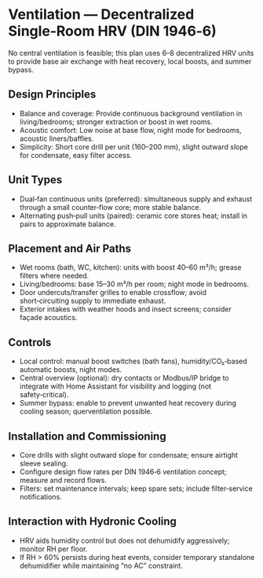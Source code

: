 # Ventilation — Decentralized Single‑Room HRV (DIN 1946‑6)

No central ventilation is feasible; this plan uses 6–8 decentralized HRV units to provide base air exchange with heat recovery, local boosts, and summer bypass.

## Design Principles

- Balance and coverage: Provide continuous background ventilation in living/bedrooms; stronger extraction or boost in wet rooms.
- Acoustic comfort: Low noise at base flow, night mode for bedrooms, acoustic liners/baffles.
- Simplicity: Short core drill per unit (160–200 mm), slight outward slope for condensate, easy filter access.

## Unit Types

- Dual‑fan continuous units (preferred): simultaneous supply and exhaust through a small counter‑flow core; more stable balance.
- Alternating push‑pull units (paired): ceramic core stores heat; install in pairs to approximate balance.

## Placement and Air Paths

- Wet rooms (bath, WC, kitchen): units with boost 40–60 m³/h; grease filters where needed.
- Living/bedrooms: base 15–30 m³/h per room; night mode in bedrooms.
- Door undercuts/transfer grilles to enable crossflow; avoid short‑circuiting supply to immediate exhaust.
- Exterior intakes with weather hoods and insect screens; consider façade acoustics.

## Controls

- Local control: manual boost switches (bath fans), humidity/CO₂‑based automatic boosts, night modes.
- Central overview (optional): dry contacts or Modbus/IP bridge to integrate with Home Assistant for visibility and logging (not safety‑critical).
- Summer bypass: enable to prevent unwanted heat recovery during cooling season; querventilation possible.

## Installation and Commissioning

- Core drills with slight outward slope for condensate; ensure airtight sleeve sealing.
- Configure design flow rates per DIN 1946‑6 ventilation concept; measure and record flows.
- Filters: set maintenance intervals; keep spare sets; include filter‑service notifications.

## Interaction with Hydronic Cooling

- HRV aids humidity control but does not dehumidify aggressively; monitor RH per floor.
- If RH > 60% persists during heat events, consider temporary standalone dehumidifier while maintaining “no AC” constraint.
